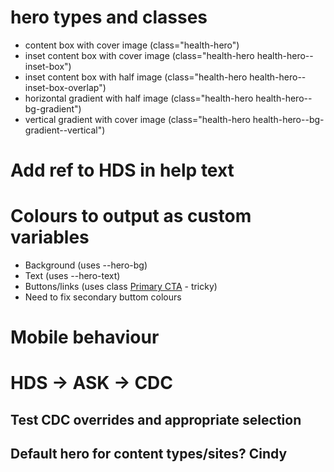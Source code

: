 # hero types and classes

- content box with cover image (class="health-hero")
- inset content box with cover image (class="health-hero health-hero--inset-box")
- inset content box with half image (class="health-hero health-hero--inset-box-overlap")
- horizontal gradient with half image (class="health-hero health-hero--bg-gradient")
- vertical gradient with cover image (class="health-hero health-hero--bg-gradient--vertical")

# Add ref to HDS in help text

# Colours to output as custom variables

- Background (uses --hero-bg)
- Text (uses --hero-text)
- Buttons/links (uses class <a href="#" class="au-btn au-btn--dark au-btn--large">Primary CTA</a> - tricky)
- Need to fix secondary buttom colours

# Mobile behaviour

# HDS -> ASK -> CDC

## Test CDC overrides and appropriate selection

## Default hero for content types/sites? Cindy
